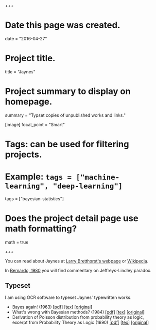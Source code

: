 +++
# Date this page was created.
date = "2016-04-27"

# Project title.
title = "Jaynes"

# Project summary to display on homepage.
summary = "Typset copies of unpublished works and links."

[image]
  focal_point = "Smart"

# Tags: can be used for filtering projects.
# Example: `tags = ["machine-learning", "deep-learning"]`
tags = ["bayesian-statistics"]

# Does the project detail page use math formatting?
math = true

+++

You can read about Jaynes at [Larry Bretthorst's webpage](https:/bayes.wustl.edu/etj/etj.html) or [Wikipedia](https:/en.wikipedia.org/wiki/Edwin_Thompson_Jaynes).

In [Bernardo, 1980](https://doi.org/10.1007/BF02888370) you will find commentary on Jeffreys-Lindley paradox.

## Typeset

I am using OCR software to typeset Jaynes' typewritten works.

* Bayes again! (1963) [[pdf]](../../jaynes/bayes_again.pdf) [[tex]](../../jaynes/bayes_again.tex) [[original]](https:/bayes.wustl.edu/etj/articles/bayes.again.pdf)
* What's wrong with Bayesian methods? (1984) [[pdf]](../../jaynes/whats_wrong.pdf) [[tex]](../../jaynes/whats_wrong.tex) [[original]](https:/bayes.wustl.edu/etj/articles/bayesian.methods.pdf)
* Derivation of Poisson distribution from probability
theory as logic, excerpt from Probability Theory as Logic (1990) [[pdf]](../../jaynes/poisson.pdf) [[tex]](../../jaynes/poisson.tex) [[original]](https:/bayes.wustl.edu/etj/articles/prob.as.logic.pdf)

